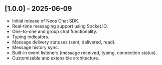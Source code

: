## [1.0.0] - 2025-06-09

- Initial release of Neos Chat SDK.
- Real-time messaging support using Socket.IO.
- One-to-one and group chat functionality.
- Typing indicators.
- Message delivery statuses (sent, delivered, read).
- Message history sync.
- Built-in event listeners (message received, typing, connection status).
- Customizable and extensible architecture.